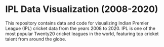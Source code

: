 # IPL Data Visualization (2008-2020)

This repository contains data and code for visualizing Indian Premier League (IPL) cricket data from the years 2008 to 2020. IPL is one of the most popular Twenty20 cricket leagues in the world, 
featuring top cricket talent from around the globe.

